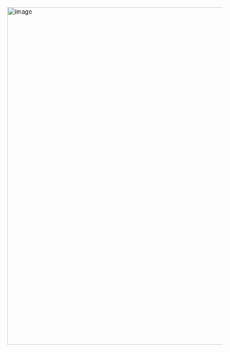 
<img width="1514" height="789" alt="image" src="https://github.com/user-attachments/assets/82c06252-76b0-4d88-ba72-f923ac0c43d7" />
